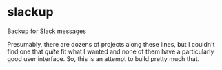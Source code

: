 # slackup
Backup for Slack messages

Presumably, there are dozens of projects along these lines, but I couldn't find one that *quite* fit what I wanted and none of them have a particularly good user interface.  So, this is an attempt to build pretty much that.

